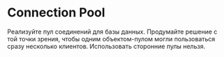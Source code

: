 # Connection Pool
Реализуйте пул соединений для базы данных. Продумайте решение с той точки зрения, чтобы одним объектом-пулом могли
пользоваться сразу несколько клиентов. Использовать сторонние пулы нельзя.